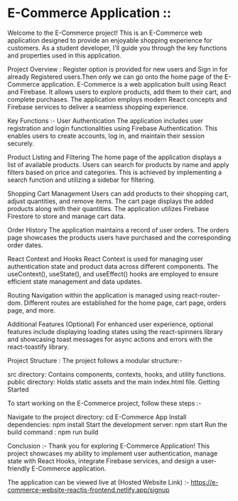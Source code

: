 # E-Commerce Application ::

Welcome to the E-Commerce project! This is an E-Commerce web application designed to provide an enjoyable shopping experience for customers. As a student developer, I'll guide you through the key functions and properties used in this application.

Project Overview : Register option is provided for new users and Sign in for already Registered users.Then only we can go onto the home page of the E-Commerce application. E-Commerce is a web application built using React and Firebase. It allows users to explore products, add them to their cart, and complete purchases. The application employs modern React concepts and Firebase services to deliver a seamless shopping experience.

Key Functions :- User Authentication The application includes user registration and login functionalities using Firebase Authentication. This enables users to create accounts, log in, and maintain their session securely.

Product Listing and Filtering The home page of the application displays a list of available products. Users can search for products by name and apply filters based on price and categories. This is achieved by implementing a search function and utilizing a sidebar for filtering.

Shopping Cart Management Users can add products to their shopping cart, adjust quantities, and remove items. The cart page displays the added products along with their quantities. The application utilizes Firebase Firestore to store and manage cart data.

Order History The application maintains a record of user orders. The orders page showcases the products users have purchased and the corresponding order dates.

React Context and Hooks React Context is used for managing user authentication state and product data across different components. The useContext(), useState(), and useEffect() hooks are employed to ensure efficient state management and data updates.

Routing Navigation within the application is managed using react-router-dom. Different routes are established for the home page, cart page, orders page, and more.

Additional Features (Optional) For enhanced user experience, optional features include displaying loading states using the react-spinners library and showcasing toast messages for async actions and errors with the react-toastify library.

Project Structure : The project follows a modular structure:-

src directory: Contains components, contexts, hooks, and utility functions. public directory: Holds static assets and the main index.html file. Getting Started

To start working on the E-Commerce project, follow these steps :-

Navigate to the project directory: cd E-Commerce App Install dependencies: npm install Start the development server: npm start Run the build command : npm run build

Conclusion :- Thank you for exploring E-Commerce Application! This project showcases my ability to implement user authentication, manage state with React Hooks, integrate Firebase services, and design a user-friendly E-Commerce application.

The application can be viewed live at (Hosted Website Link) :- https://e-commerce-website-reactjs-frontend.netlify.app/signup
